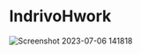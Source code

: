 # IndrivoHwork




![Screenshot 2023-07-06 141818](https://github.com/PacliKilla/IndrivoHwork/assets/64590513/5fdf2bc1-9fe4-4859-802f-2693be97fd0f)
